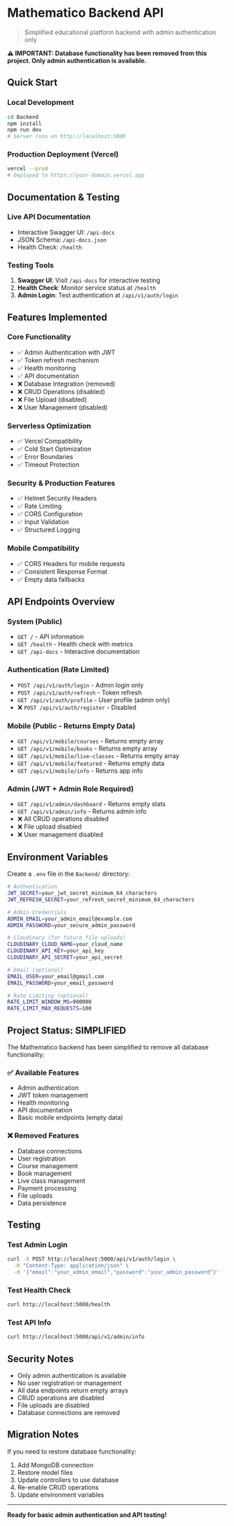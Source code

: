 # Mathematico Backend API

> Simplified educational platform backend with admin authentication only

**⚠️ IMPORTANT: Database functionality has been removed from this project. Only admin authentication is available.**

## Quick Start

### Local Development
```bash
cd Backend
npm install
npm run dev
# Server runs on http://localhost:5000
```

### Production Deployment (Vercel)
```bash
vercel --prod
# Deployed to https://your-domain.vercel.app
```

## Documentation & Testing

### Live API Documentation
- Interactive Swagger UI: `/api-docs`
- JSON Schema: `/api-docs.json`
- Health Check: `/health`

### Testing Tools
1. **Swagger UI**: Visit `/api-docs` for interactive testing
2. **Health Check**: Monitor service status at `/health`
3. **Admin Login**: Test authentication at `/api/v1/auth/login`

## Features Implemented

### Core Functionality
- ✅ Admin Authentication with JWT
- ✅ Token refresh mechanism
- ✅ Health monitoring
- ✅ API documentation
- ❌ Database Integration (removed)
- ❌ CRUD Operations (disabled)
- ❌ File Upload (disabled)
- ❌ User Management (disabled)

### Serverless Optimization
- ✅ Vercel Compatibility
- ✅ Cold Start Optimization
- ✅ Error Boundaries
- ✅ Timeout Protection

### Security & Production Features
- ✅ Helmet Security Headers
- ✅ Rate Limiting
- ✅ CORS Configuration
- ✅ Input Validation
- ✅ Structured Logging

### Mobile Compatibility
- ✅ CORS Headers for mobile requests
- ✅ Consistent Response Format
- ✅ Empty data fallbacks

## API Endpoints Overview

### System (Public)
- `GET /` - API information
- `GET /health` - Health check with metrics
- `GET /api-docs` - Interactive documentation

### Authentication (Rate Limited)
- `POST /api/v1/auth/login` - Admin login only
- `POST /api/v1/auth/refresh` - Token refresh
- `GET /api/v1/auth/profile` - User profile (admin only)
- ❌ `POST /api/v1/auth/register` - Disabled

### Mobile (Public - Returns Empty Data)
- `GET /api/v1/mobile/courses` - Returns empty array
- `GET /api/v1/mobile/books` - Returns empty array
- `GET /api/v1/mobile/live-classes` - Returns empty array
- `GET /api/v1/mobile/featured` - Returns empty data
- `GET /api/v1/mobile/info` - Returns app info

### Admin (JWT + Admin Role Required)
- `GET /api/v1/admin/dashboard` - Returns empty stats
- `GET /api/v1/admin/info` - Returns admin info
- ❌ All CRUD operations disabled
- ❌ File upload disabled
- ❌ User management disabled

## Environment Variables

Create a `.env` file in the `Backend/` directory:

```bash
# Authentication
JWT_SECRET=your_jwt_secret_minimum_64_characters
JWT_REFRESH_SECRET=your_refresh_secret_minimum_64_characters

# Admin Credentials
ADMIN_EMAIL=your_admin_email@example.com
ADMIN_PASSWORD=your_secure_admin_password

# Cloudinary (for future file uploads)
CLOUDINARY_CLOUD_NAME=your_cloud_name
CLOUDINARY_API_KEY=your_api_key
CLOUDINARY_API_SECRET=your_api_secret

# Email (optional)
EMAIL_USER=your_email@gmail.com
EMAIL_PASSWORD=your_email_password

# Rate Limiting (optional)
RATE_LIMIT_WINDOW_MS=900000
RATE_LIMIT_MAX_REQUESTS=100
```

## Project Status: SIMPLIFIED

The Mathematico backend has been simplified to remove all database functionality:

### ✅ Available Features
- Admin authentication
- JWT token management
- Health monitoring
- API documentation
- Basic mobile endpoints (empty data)

### ❌ Removed Features
- Database connections
- User registration
- Course management
- Book management
- Live class management
- Payment processing
- File uploads
- Data persistence

## Testing

### Test Admin Login
```bash
curl -X POST http://localhost:5000/api/v1/auth/login \
  -H "Content-Type: application/json" \
  -d '{"email":"your_admin_email","password":"your_admin_password"}'
```

### Test Health Check
```bash
curl http://localhost:5000/health
```

### Test API Info
```bash
curl http://localhost:5000/api/v1/admin/info
```

## Security Notes

- Only admin authentication is available
- No user registration or management
- All data endpoints return empty arrays
- CRUD operations are disabled
- File uploads are disabled
- Database connections are removed

## Migration Notes

If you need to restore database functionality:
1. Add MongoDB connection
2. Restore model files
3. Update controllers to use database
4. Re-enable CRUD operations
5. Update environment variables

---

**Ready for basic admin authentication and API testing!**